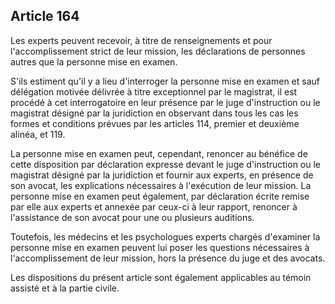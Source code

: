 Article 164
----
Les experts peuvent recevoir, à titre de renseignements et pour
l'accomplissement strict de leur mission, les déclarations de personnes autres
que la personne mise en examen.

S'ils estiment qu'il y a lieu d'interroger la personne mise en examen et sauf
délégation motivée délivrée à titre exceptionnel par le magistrat, il est
procédé à cet interrogatoire en leur présence par le juge d'instruction ou le
magistrat désigné par la juridiction en observant dans tous les cas les formes
et conditions prévues par les articles 114, premier et deuxième alinéa, et 119.

La personne mise en examen peut, cependant, renoncer au bénéfice de cette
disposition par déclaration expresse devant le juge d'instruction ou le
magistrat désigné par la juridiction et fournir aux experts, en présence de son
avocat, les explications nécessaires à l'exécution de leur mission. La personne
mise en examen peut également, par déclaration écrite remise par elle aux
experts et annexée par ceux-ci à leur rapport, renoncer à l'assistance de son
avocat pour une ou plusieurs auditions.

Toutefois, les médecins et les psychologues experts chargés d'examiner la
personne mise en examen peuvent lui poser les questions nécessaires à
l'accomplissement de leur mission, hors la présence du juge et des avocats.

Les dispositions du présent article sont également applicables au témoin assisté
et à la partie civile.
